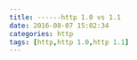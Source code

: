 ```yaml
---
title: ------http 1.0 vs 1.1
date: 2016-08-07 15:02:34
categories: http
tags: [http,http 1.0,http 1.1]
---
```



